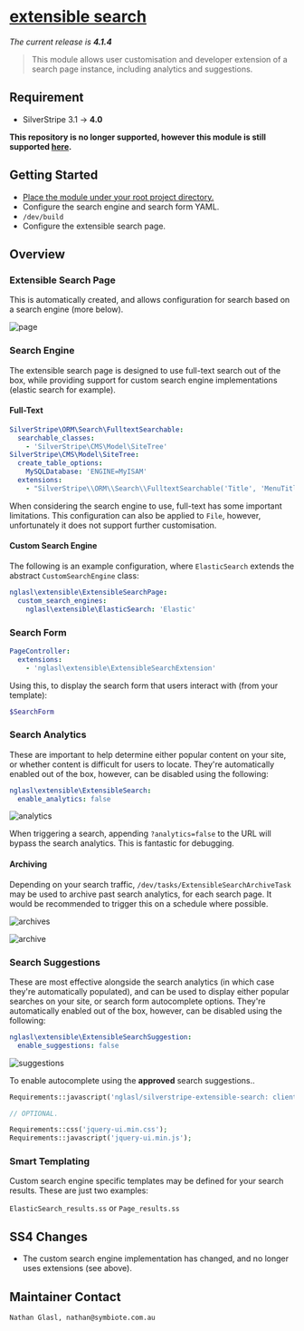 # [extensible search](https://packagist.org/packages/nglasl/silverstripe-extensible-search)

_The current release is **4.1.4**_

> This module allows user customisation and developer extension of a search page instance, including analytics and suggestions.

## Requirement

* SilverStripe 3.1 → **4.0**

**This repository is no longer supported, however this module is still supported [here](https://github.com/symbiote/silverstripe-extensible-search).**

## Getting Started

* [Place the module under your root project directory.](https://packagist.org/packages/nglasl/silverstripe-extensible-search)
* Configure the search engine and search form YAML.
* `/dev/build`
* Configure the extensible search page.

## Overview

### Extensible Search Page

This is automatically created, and allows configuration for search based on a search engine (more below).

![page](https://raw.githubusercontent.com/nglasl/silverstripe-extensible-search/master/client/images/extensible-search-page.png)

### Search Engine

The extensible search page is designed to use full-text search out of the box, while providing support for custom search engine implementations (elastic search for example).

#### Full-Text

```yaml
SilverStripe\ORM\Search\FulltextSearchable:
  searchable_classes:
    - 'SilverStripe\CMS\Model\SiteTree'
SilverStripe\CMS\Model\SiteTree:
  create_table_options:
    MySQLDatabase: 'ENGINE=MyISAM'
  extensions:
    - "SilverStripe\\ORM\\Search\\FulltextSearchable('Title', 'MenuTitle', 'Content', 'MetaDescription')"
```

When considering the search engine to use, full-text has some important limitations. This configuration can also be applied to `File`, however, unfortunately it does not support further customisation.

#### Custom Search Engine

The following is an example configuration, where `ElasticSearch` extends the abstract `CustomSearchEngine` class:

```yaml
nglasl\extensible\ExtensibleSearchPage:
  custom_search_engines:
    nglasl\extensible\ElasticSearch: 'Elastic'
```

### Search Form

```yaml
PageController:
  extensions:
    - 'nglasl\extensible\ExtensibleSearchExtension'
```

Using this, to display the search form that users interact with (from your template):

```php
$SearchForm
```

### Search Analytics

These are important to help determine either popular content on your site, or whether content is difficult for users to locate. They're automatically enabled out of the box, however, can be disabled using the following:

```yaml
nglasl\extensible\ExtensibleSearch:
  enable_analytics: false
```

![analytics](https://raw.githubusercontent.com/nglasl/silverstripe-extensible-search/master/client/images/extensible-search-analytics.png)

When triggering a search, appending `?analytics=false` to the URL will bypass the search analytics. This is fantastic for debugging.

#### Archiving

Depending on your search traffic, `/dev/tasks/ExtensibleSearchArchiveTask` may be used to archive past search analytics, for each search page. It would be recommended to trigger this on a schedule where possible.

![archives](https://raw.githubusercontent.com/nglasl/silverstripe-extensible-search/master/client/images/extensible-search-archives.png)

![archive](https://raw.githubusercontent.com/nglasl/silverstripe-extensible-search/master/client/images/extensible-search-archive.png)

### Search Suggestions

These are most effective alongside the search analytics (in which case they're automatically populated), and can be used to display either popular searches on your site, or search form autocomplete options. They're automatically enabled out of the box, however, can be disabled using the following:

```yaml
nglasl\extensible\ExtensibleSearchSuggestion:
  enable_suggestions: false
```

![suggestions](https://raw.githubusercontent.com/nglasl/silverstripe-extensible-search/master/client/images/extensible-search-suggestions.png)

To enable autocomplete using the **approved** search suggestions..

```php
Requirements::javascript('nglasl/silverstripe-extensible-search: client/javascript/extensible-search-suggestions.js');

// OPTIONAL.

Requirements::css('jquery-ui.min.css');
Requirements::javascript('jquery-ui.min.js');
```

### Smart Templating

Custom search engine specific templates may be defined for your search results. These are just two examples:

`ElasticSearch_results.ss` or `Page_results.ss`

## SS4 Changes

- The custom search engine implementation has changed, and no longer uses extensions (see above).

## Maintainer Contact

	Nathan Glasl, nathan@symbiote.com.au
